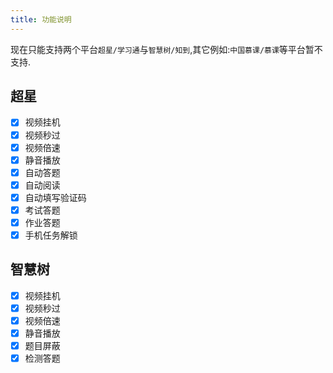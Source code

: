 ```yaml
---
title: 功能说明
---
```


现在只能支持两个平台`超星/学习通`与`智慧树/知到`,其它例如:`中国慕课/慕课`等平台暂不支持.

## 超星
* [x] 视频挂机
* [x] 视频秒过
* [x] 视频倍速
* [x] 静音播放
* [x] 自动答题
* [x] 自动阅读
* [x] 自动填写验证码
* [x] 考试答题
* [x] 作业答题
* [x] 手机任务解锁

## 智慧树
* [x] 视频挂机
* [x] 视频秒过
* [x] 视频倍速
* [x] 静音播放
* [x] 题目屏蔽
* [x] 检测答题

